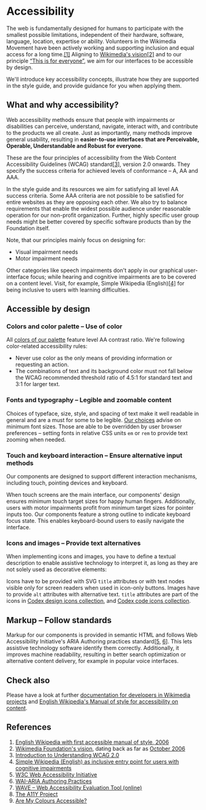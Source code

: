 # Accessibility

The web is fundamentally designed for humans to participate with the smallest possible limitations,
independent of their hardware, software, language, location, expertise or ability. Volunteers in
the Wikimedia Movement have been actively working and supporting inclusion and equal access for a
long time.[[1]](#ref1) Aligning to [Wikimedia's vision](https://meta.wikimedia.org/wiki/Vision)[[2]](#ref2)
and to our principle [“This is for everyone”](./design-principles-overview.md#this-is-for-everyone),
we aim for our interfaces to be accessible by design.

We'll introduce key accessibility concepts, illustrate how they are supported in the style guide,
and provide guidance for you when applying them.

## What and why accessibility?

Web accessibility methods ensure that people with impairments or disabilities can perceive,
understand, navigate, interact with, and contribute to the products we all create. Just as
importantly, many methods improve general usability, resulting in **easier-to-use interfaces that
are Perceivable, Operable, Understandable and Robust for everyone**.

These are the four principles of accessibility from the Web Content Accessibility Guidelines (WCAG)
standard[[3]](#ref3), version 2.0 onwards. They specify the success criteria for achieved levels of
conformance – A, AA and AAA.

In the style guide and its resources we aim for satisfying all level AA success criteria. Some AAA
criteria are not possible to be satisfied for entire websites as they are opposing each other. We
also try to balance requirements that enable the widest possible audience under reasonable
operation for our non-profit organization. Further, highly specific user group needs might be
better covered by specific software products than by the Foundation itself.

Note, that our principles mainly focus on designing for:
- Visual impairment needs
- Motor impairment needs

Other categories like speech impairments don't apply in our graphical user-interface focus; while
hearing and cognitive impairments are to be covered on a content level. Visit, for example, Simple
Wikipedia (English)[[4]](#ref4) for being inclusive to users with learning difficulties.

## Accessible by design

### Colors and color palette – Use of color

All [colors of our palette](./colors.md) feature level AA contrast ratio. We're following
color-related accessibility rules:
- Never use color as the only means of providing information or requesting an action.
- The combinations of text and its background color must not fall below the WCAG recommended
  threshold ratio of 4.5:1 for standard text and 3:1 for larger text.

### Fonts and typography – Legible and zoomable content

Choices of typeface, size, style, and spacing of text make it well readable in general and are a
must for some to be legible. [Our choices](./typography.md) advise on minimum font sizes. Those are
able to be overridden by user browser preferences – setting fonts in relative CSS units `em` or
`rem` to provide text zooming when needed.

### Touch and keyboard interaction – Ensure alternative input methods

Our components are designed to support different interaction mechanisms, including touch, pointing
devices and keyboard.

When touch screens are the main interface, our components' design ensures minimum touch target
sizes for happy human fingers. Additionally, users with motor impairments profit from minimum
target sizes for pointer inputs too. Our components feature a strong outline to indicate keyboard
focus state. This enables keyboard-bound users to easily navigate the interface.

### Icons and images – Provide text alternatives

When implementing icons and images, you have to define a textual description to enable assistive
technology to interpret it, as long as they are not solely used as decorative elements:

Icons have to be provided with SVG `title` attributes or with text nodes visible only for screen
readers when used in icon-only buttons. Images have to provide `alt` attributes with alternative
text. `title` attributes are part of the icons in [Codex design icons collection](https://www.figma.com/file/1lT9LKOK6wiHLnpraMjP3E/%E2%9D%96-Assets-(Icons%2C-Logos%2C-Illustrations)?node-id=3295-13631&t=tCnScN5seG6SsegW-11),
and [Codex code icons collection](../icons/all-icons.md).

## Markup – Follow standards

Markup for our components is provided in semantic HTML and follows Web Accessibility Initiative's
ARIA Authoring practices standard[[5](#ref5), [6](#ref6)]. This lets assistive technology software
identify them correctly. Additionally, it improves machine readability, resulting in better search
optimization or alternative content delivery, for example in popular voice interfaces.

## Check also
Please have a look at further [documentation for developers in Wikimedia projects](https://www.mediawiki.org/wiki/Accessibility_guide_for_developers)
and [English Wikipedia's Manual of style for accessibility on content](https://en.wikipedia.org/wiki/Wikipedia:Manual_of_Style/Accessibility).

## References

1. <span id="ref1">[English Wikipedia with first accessible manual of style, 2006](https://en.wikipedia.org/wiki/Wikipedia:Manual_of_Style/Accessibility)</span>
2. <span id="ref2">[Wikimedia Foundation's vision](https://meta.wikimedia.org/wiki/Vision), dating back as far as [October 2006](https://meta.wikimedia.org/w/index.php?title=Vision&oldid=469703)</span>
3. <span id="ref3">[Introduction to Understanding WCAG 2.0](https://www.w3.org/TR/UNDERSTANDING-WCAG20/intro.html#introduction-fourprincs-head)</span>
4. <span id="ref4">[Simple Wikipedia (English) as inclusive entry point for users with cognitive impairments](https://simple.wikipedia.org/wiki/Main_Page)</span>
5. <span id="ref5">[W3C Web Accessibility Initiative](https://www.w3.org/WAI)</span>
6. <span id="ref6">[WAI-ARIA Authoring Practices](https://www.w3.org/TR/wai-aria-practices-1.2/)</span>
7. <span id="ref7">[WAVE – Web Accessibility Evaluation Tool (online)](https://wave.webaim.org/)</span>
8. <span id="ref8">[The A11Y Project](https://a11yproject.com/)</span>
9. <span id="ref9">[Are My Colours Accessible?](http://www.aremycoloursaccessible.com/)</span>
